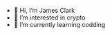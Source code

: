 - 👋 Hi, I’m James Clark
- 👀 I’m interested in crypto
- 🌱 I’m currently learning codding

<!---
james19685333/james19685333 is a ✨ special ✨ repository because its `README.md` (this file) appears on your GitHub profile.
You can click the Preview link to take a look at your changes.
--->
